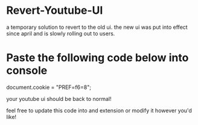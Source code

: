 # Revert-Youtube-UI
a temporary solution to revert to the old ui. the new ui was put into effect since april and is slowly rolling out to users.


# Paste the following code below into console
document.cookie = "PREF=f6=8";


your youtube ui should be back to normal!

feel free to update this code into and extension or modify it however you'd like!
